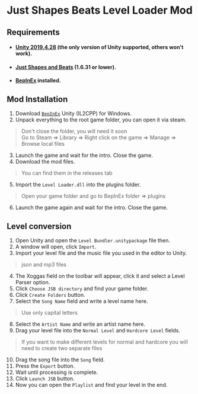# Just Shapes Beats Level Loader Mod

## Requirements

- #### [Unity 2019.4.28](https://unity.com/releases/editor/archive) (the only version of Unity supported, others won't work).
- #### [Just Shapes and Beats](https://store.steampowered.com/app/531510/Just_Shapes__Beats/) (1.6.31 or lower).
- #### [BepInEx](https://builds.bepinex.dev/projects/bepinex_be) installed.

## Mod Installation 

1. Download [`BepInEx`](https://builds.bepinex.dev/projects/bepinex_be) Unity (IL2CPP) for Windows.
2. Unpack everything to the root game folder, you can open it via steam. 
  > Don't close the folder, you will need it soon <br />
  > Go to Steam => Library => Right click on the game => Manage => Browse local files
3. Launch the game and wait for the intro. Close the game.
4. Download the mod files.
> You can find them in the releases tab
5. Import the `Level Loader.dll` into the plugins folder.
> Open your game folder and go to BepInEx folder => plugins
6. Launch the game again and wait for the intro. Close the game.

## Level conversion
1. Open Unity and open the `Level Bundler.unitypackage` file then.
2. A window will open, click `Import`.
3. Import your level file and the music file you used in the editor to Unity.
> json and mp3 files
4. The Xoggas field on the toolbar will appear, click it and select a Level Parser option.
5. Click `Choose JSB directory` and find your game folder.
6. Click `Create Folders` button.
7. Select the `Song Name` field and write a level name here. 
> Use only capital letters
8. Select the `Artist Name` and write an artist name here.
9. Drag your level file into the `Normal Level` and `Hardcore Level` fields. 
> If you want to make different levels for normal and hardcore you will need to create two separate files
10. Drag the song file into the `Song` field.
11. Press the `Export` button.
12. Wait until processing is complete.
13. Click `Launch JSB` button.
14. Now you can open the `Playlist` and find your level in the end.
